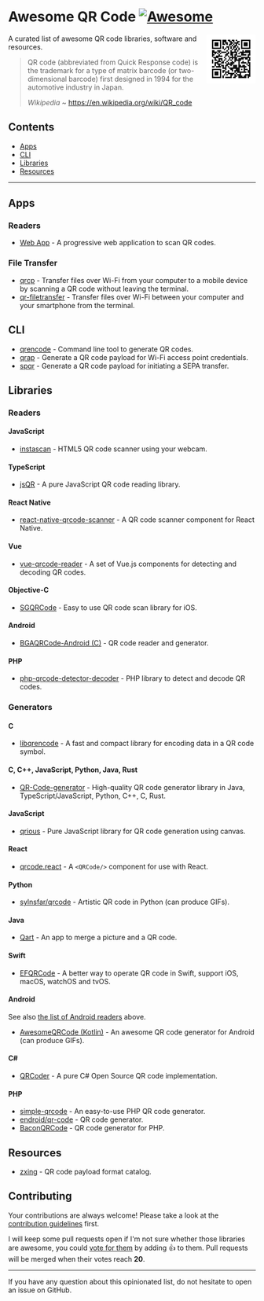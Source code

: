 # Awesome QR Code [![Awesome](https://awesome.re/badge.svg)](https://github.com/sindresorhus/awesome)

[<img src="repo-link.svg" align="right" width="100">](https://github.com/aureooms/awesome-qr-code#readme)

A curated list of awesome QR code libraries, software and resources.

> QR code (abbreviated from Quick Response code) is the trademark for a type of matrix barcode (or two-dimensional barcode) first designed in 1994 for the automotive industry in Japan.
>
> *Wikipedia* ~ https://en.wikipedia.org/wiki/QR_code


## Contents

- [Apps](#apps)
- [CLI](#cli)
- [Libraries](#libraries)
- [Resources](#resources)

---

## Apps

### Readers

- [Web App](https://github.com/code-kotis/qr-code-scanner) - A progressive web application to scan QR codes.

### File Transfer

- [qrcp](https://github.com/claudiodangelis/qrcp) - Transfer files over Wi-Fi from your computer to a mobile device by scanning a QR code without leaving the terminal.
- [qr-filetransfer](https://github.com/sdushantha/qr-filetransfer) - Transfer files over Wi-Fi between your computer and your smartphone from the terminal.

## CLI

- [qrencode](https://fukuchi.org/works/qrencode) - Command line tool to generate QR codes.
- [qrap](https://github.com/aureooms/qrap) - Generate a QR code payload for Wi-Fi access point credentials.
- [spqr](https://github.com/aureooms/spqr) - Generate a QR code payload for initiating a SEPA transfer.

## Libraries

### Readers

#### JavaScript

- [instascan](https://github.com/schmich/instascan) - HTML5 QR code scanner using your webcam.

#### TypeScript

- [jsQR](https://github.com/cozmo/jsQR) - A pure JavaScript QR code reading library.

#### React Native

- [react-native-qrcode-scanner](https://github.com/moaazsidat/react-native-qrcode-scanner) - A QR code scanner component for React Native.

#### Vue

- [vue-qrcode-reader](https://github.com/gruhn/vue-qrcode-reader) - A set of Vue.js components for detecting and decoding QR codes.

#### Objective-C

- [SGQRCode](https://github.com/kingsic/SGQRCode) - Easy to use QR code scan library for iOS.

#### Android

- [BGAQRCode-Android (C)](https://github.com/bingoogolapple/BGAQRCode-Android) - QR code reader and generator.

#### PHP

- [php-qrcode-detector-decoder](https://github.com/khanamiryan/php-qrcode-detector-decoder) - PHP library to detect and decode QR codes.

### Generators

#### C

- [libqrencode](https://github.com/fukuchi/libqrencode) - A fast and compact library for encoding data in a QR code symbol.

#### C, C++, JavaScript, Python, Java, Rust

- [QR-Code-generator](https://github.com/nayuki/QR-Code-generator) - High-quality QR code generator library in Java, TypeScript/JavaScript, Python, C++, C, Rust.

#### JavaScript

- [qrious](https://github.com/neocotic/qrious) - Pure JavaScript library for QR code generation using canvas.

#### React

- [qrcode.react](https://github.com/zpao/qrcode.react) - A `<QRCode/>` component for use with React.

#### Python

- [sylnsfar/qrcode](https://github.com/sylnsfar/qrcode) - Artistic QR code in Python (can produce GIFs).

#### Java

- [Qart](https://github.com/scola/Qart) - An app to merge a picture and a QR code.

#### Swift

- [EFQRCode](https://github.com/EFPrefix/EFQRCode) - A better way to operate QR code in Swift, support iOS, macOS, watchOS and tvOS.

#### Android

See also [the list of Android readers](#android) above.

- [AwesomeQRCode (Kotlin)](https://github.com/SumiMakito/AwesomeQRCode) - An awesome QR code generator for Android (can produce GIFs).

#### C\#

- [QRCoder](https://github.com/codebude/QRCoder) - A pure C# Open Source QR code implementation.

#### PHP

- [simple-qrcode](https://github.com/SimpleSoftwareIO/simple-qrcode) -  An easy-to-use PHP QR code generator.
- [endroid/qr-code](https://github.com/endroid/qr-code) - QR code generator.
- [BaconQRCode](https://github.com/Bacon/BaconQRCode) - QR code generator for PHP.

## Resources

- [zxing](https://github.com/zxing/zxing/wiki/Barcode-Contents) - QR code payload format catalog.


## Contributing

Your contributions are always welcome! Please take a look at the [contribution guidelines](https://github.com/aureooms/awesome-qr-code/blob/master/CONTRIBUTING.md) first.

I will keep some pull requests open if I'm not sure whether those libraries are awesome, you could [vote for them](https://github.com/aureooms/awesome-qr-code/pulls) by adding :+1: to them. Pull requests will be merged when their votes reach **20**.

---

If you have any question about this opinionated list, do not hesitate to open an issue on GitHub.
